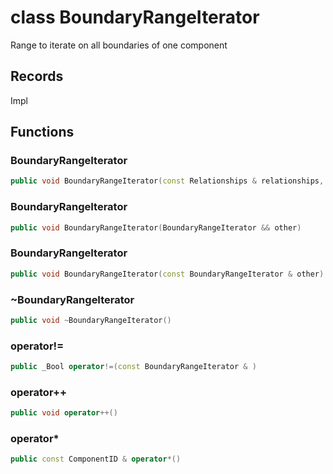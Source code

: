 # class BoundaryRangeIterator


 Range to iterate on all boundaries of one component



## Records

Impl



## Functions

### BoundaryRangeIterator

```cpp
public void BoundaryRangeIterator(const Relationships & relationships, const uuid & component_id)
```


### BoundaryRangeIterator

```cpp
public void BoundaryRangeIterator(BoundaryRangeIterator && other)
```


### BoundaryRangeIterator

```cpp
public void BoundaryRangeIterator(const BoundaryRangeIterator & other)
```


### ~BoundaryRangeIterator

```cpp
public void ~BoundaryRangeIterator()
```


### operator!=

```cpp
public _Bool operator!=(const BoundaryRangeIterator & )
```


### operator++

```cpp
public void operator++()
```


### operator*

```cpp
public const ComponentID & operator*()
```




